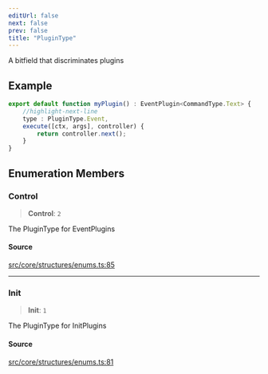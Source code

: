 ```yaml
---
editUrl: false
next: false
prev: false
title: "PluginType"
---
```


A bitfield that discriminates plugins

## Example

```ts
export default function myPlugin() : EventPlugin<CommandType.Text> {
    //highlight-next-line
    type : PluginType.Event,
    execute([ctx, args], controller) {
        return controller.next();
    }
}
```

## Enumeration Members

### Control

> **Control**: `2`

The PluginType for EventPlugins

#### Source

[src/core/structures/enums.ts:85](https://github.com/sern-handler/handler/blob/3f703c17b88b6add7de919772e7b2a7faffd3910/src/core/structures/enums.ts#L85)

***

### Init

> **Init**: `1`

The PluginType for InitPlugins

#### Source

[src/core/structures/enums.ts:81](https://github.com/sern-handler/handler/blob/3f703c17b88b6add7de919772e7b2a7faffd3910/src/core/structures/enums.ts#L81)
